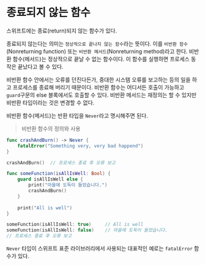 # 종료되지 않는 함수
스위프트에는 종료(return)되지 않는 함수가 있다. 

종료되지 않는다는 의미는 `정상적으로 끝나지 않는 함수`라는 뜻이다. 이를 `비반환 함수`(Nonreturning function) 또는 `비반환 메서드`(Nonreturning method)라고 한다. 비반환 함수(메서드)는 정상적으로 끝날 수 없는 함수이다. 이 함수를 실행하면 프로세스 동작은 끝났다고 볼 수 있다.

비반환 함수 안에서는 오류를 던진다든가, 중대한 시스템 오류를 보고하는 등의 일을 하고 프로세스를 종료해 버리기 때문이다. 비반환 함수는 어디서든 호출이 가능하고 `guard`구문의 else 블록에서도 호출할 수 있다. 비반환 메서드는 재정의는 할 수 있지만 비반환 타입이라는 것은 변경할 수 없다.

비반환 함수(메서드)는 반환 타입을 `Never`라고 명시해주면 된다.

>비반환 함수의 정의와 사용
```Swift
func crashAndBurn() -> Never {
    fatalError("Something very, very bad happend")
}

crashAndBurn()  // 프로세스 종료 후 오류 보고

func someFunction(isAllIsWell: Bool) {
    guard isAllIsWell else {
        print("마을에 도둑이 들었습니다.")
        crashAndBurn()
    }
    
    print("All is well")
}

someFunction(isAllIsWell: true)     // All is well
someFunction(isAllIsWell: false)    // 마을에 도둑이 들었습니다.
// 프로세스 종료 후 오류 보고
```

`Never` 타입이 스위프트 표준 라이브러리에서 사용되는 대표적인 예로는 `fatalError` 함수가 있다. 
